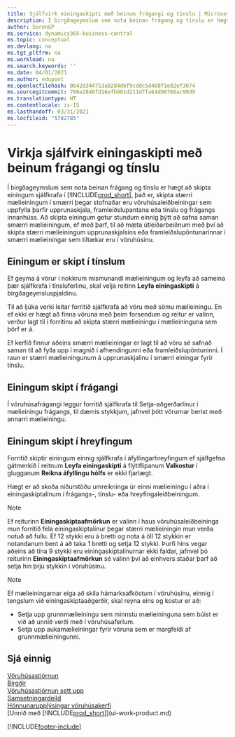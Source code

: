 ```yaml
---
title: Sjálfvirk einingaskipti með beinum frágangi og tínslu | Microsoft Docs
description: Í birgðageymslum sem nota beinan frágang og tínslu er hægt að skipta stærri mælieiningum í smærri þegar stofnaðar eru vöruhúsaleiðbeiningar sem uppfylla þarfir upprunaskjala, framleiðslupantana eða tínslu og frágangs innanhúss.
author: SorenGP
ms.service: dynamics365-business-central
ms.topic: conceptual
ms.devlang: na
ms.tgt_pltfrm: na
ms.workload: na
ms.search.keywords: ''
ms.date: 04/01/2021
ms.author: edupont
ms.openlocfilehash: 0b42d344753a0284d6f9cddc5d488f1e82ef3074
ms.sourcegitcommit: 766e2840fd16efb901d211d7fa64d96766ac99d9
ms.translationtype: HT
ms.contentlocale: is-IS
ms.lasthandoff: 03/31/2021
ms.locfileid: "5782785"
---
```

# <a name="enable-automatic-breaking-bulk-with-directed-put-away-and-pick"></a>Virkja sjálfvirk einingaskipti með beinum frágangi og tínslu
Í birgðageymslum sem nota beinan frágang og tínslu er hægt að skipta einingum sjálfkrafa í [!INCLUDE[prod_short](includes/prod_short.md)], það er, skipta stærri mælieiningum í smærri þegar stofnaðar eru vöruhúsaleiðbeiningar sem uppfylla þarfir upprunaskjala, framleiðslupantana eða tínslu og frágangs innanhúss. Að skipta einingum getur stundum einnig þýtt að safna saman smærri mælieiningum, ef með þarf, til að mæta útleiðarbeiðnum með því að skipta stærri mælieiningum upprunaskjalsins eða framleiðslupöntunarinnar í smærri mælieiningar sem tiltækar eru í vöruhúsinu.   

## <a name="breakbulking-in-picks"></a>Einingum er skipt í tínslum  
Ef geyma á vörur í nokkrum mismunandi mælieiningum og leyfa að sameina þær sjálfkrafa í tínsluferlinu, skal velja reitinn **Leyfa einingaskipti** á birgðageymsluspjaldinu.  

Til að ljúka verki leitar forritið sjálfkrafa að vöru með sömu mælieiningu. En ef ekki er hægt að finna vöruna með þeim forsendum og reitur er valinn, verður lagt til í forritinu að skipta stærri mælieiningu í mælieininguna sem þörf er á.  

Ef kerfið finnur aðeins smærri mælieiningar er lagt til að vöru sé safnað saman til að fylla upp í magnið í afhendingunni eða framleiðslupöntuninni. Í raun er stærri mælieiningunum á upprunaskjalinu í smærri einingar fyrir tínslu.  

## <a name="breakbulking-in-put-aways"></a>Einingum skipt í frágangi  
Í vöruhúsafrágangi leggur forritið sjálfkrafa til Setja-aðgerðarlínur í mælieiningu frágangs, til dæmis stykkjum, jafnvel þótt vörurnar berist með annarri mælieiningu.  

## <a name="breakbulking-in-movements"></a>Einingum skipt í hreyfingum  
Forritið skiptir einingum einnig sjálfkrafa í áfyllingarhreyfingum ef sjálfgefna gátmerkið í reitnum **Leyfa einingaskipti** á flýtiflipanum **Valkostur** í glugganum **Reikna áfyllingu hólfs** er ekki fjarlægt.  

Hægt er að skoða niðurstöðu umreikninga úr einni mælieiningu í aðra í einingaskiptalínum í frágangs-, tínslu- eða hreyfingaleiðbeiningum.  

> [!NOTE]  
>  Ef reiturinn **Einingaskiptaafmörkun** er valinn í haus vöruhúsaleiðbeininga mun forritið fela einingaskiptalínur þegar stærri mælieiningin mun verða notuð að fullu. Ef 12 stykki eru á bretti og nota á öll 12 stykkin er notandanum bent á að taka 1 bretti og setja 12 stykki. Þurfi hins vegar aðeins að tína 9 stykki eru einingaskiptalínurnar ekki faldar, jafnvel þó reiturinn **Einingaskiptaafmörkun** sé valinn því að einhvers staðar þarf að setja hin þrjú stykkin í vöruhúsinu.  

> [!NOTE]  
>  Ef mælieiningarnar eiga að skila hámarksafköstum í vöruhúsinu, einnig í tengslum við einingaskiptaaðgerðir, skal reyna eins og kostur er að:  
>   
> - Setja upp grunnmælieiningu sem minnstu mælieininguna sem búist er við að unnið verði með í vöruhúsaferlum.  
> - Setja upp aukamælieiningar fyrir vöruna sem er margfeldi af grunnmælieiningunni.  

## <a name="see-also"></a>Sjá einnig  
[Vöruhúsastjórnun](warehouse-manage-warehouse.md)  
[Birgðir](inventory-manage-inventory.md)  
[Vöruhúsastjórnun sett upp](warehouse-setup-warehouse.md)     
[Samsetningardeild](assembly-assemble-items.md)    
[Hönnunarupplýsingar vöruhúsakerfi](design-details-warehouse-management.md)  
[Unnið með [!INCLUDE[prod_short](includes/prod_short.md)]](ui-work-product.md)  


[!INCLUDE[footer-include](includes/footer-banner.md)]